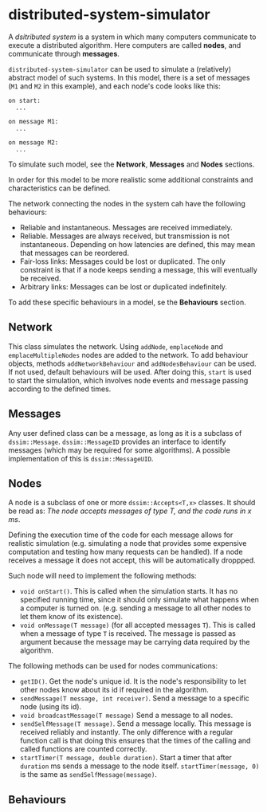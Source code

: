 # distributed-system-simulator

A *dsitributed system* is a system in which many computers communicate to execute a distributed algorithm.
Here computers are called **nodes**, and communicate through **messages**.

`distributed-system-simulator` can be used to simulate a (relatively) abstract model of such systems.
In this model, there is a set of messages (`M1` and `M2` in this example), and each node's code looks like this:
```
on start:
  ...
 
on message M1:
  ...

on message M2:
  ...
```
To simulate such model, see the **Network**, **Messages** and **Nodes** sections.



In order for this model to be more realistic some additional constraints and characteristics can be defined.

The network connecting the nodes in the system cah have the following behaviours:
- Reliable and instantaneous. Messages are received immediately.
- Reliable. Messages are always received, but transmission is not instantaneous. Depending on how latencies are defined, this may mean that messages can be reordered.
- Fair-loss links: Messages could be lost or duplicated. The only constraint is that if a node keeps sending a message, this will eventually be received.
- Arbitrary links: Messages can be lost or duplicated indefinitely.

To add these specific behaviours in a model, se the **Behaviours** section.


## Network

This class simulates the network. Using `addNode`, `emplaceNode` and `emplaceMultipleNodes` nodes are added to the network. 
To add behaviour objects, methods `addNetworkBehaviour` and `addNodesBehaviour` can be used. If not used, default behaviours will be used.
After doing this, `start` is used to start the simulation, which involves node events and message passing according to the defined times.


## Messages

Any user defined class can be a message, as long as it is a subclass of `dssim::Message`.
`dssim::MessageID` provides an interface to identify messages (which may be required for some algorithms). A possible implementation of this is `dssim::MessageUID`.


## Nodes

A node is a subclass of one or more `dssim::Accepts<T,x>` classes. It should be read as: *The node accepts messages of type T, and the code runs in x ms*.

Defining the execution time of the code for each message allows for realistic simulation 
(e.g. simulating a node that provides some expensive computation and testing how many requests can be handled).
If a node receives a message it does not accept, this will be automatically droppped.

Such node will need to implement the following methods:
- `void onStart()`. This is called when the simulation starts. It has no specified running time, since it should only simulate what happens when a computer is turned on.
(e.g. sending a message to all other nodes to let them know of its existence).
- `void onMessage(T message)` (for all accepted messages `T`). This is called when a message of type `T` is received. 
The message is passed as argument because the message may be carrying data required by the algorithm.

The following methods can be used for nodes communications:
- `getID()`. Get the node's unique id. It is the node's responsibility to let other nodes know about its id if required in the algorithm.
- `sendMessage(T message, int receiver)`. Send a message to a specific node (using its id).
- `void broadcastMessage(T message)` Send a message to all nodes.
- `sendSelfMessage(T message)`. Send a message locally. This message is received reliably and instantly. 
The only difference with a regular function call is that doing this ensures that the times of the calling and called functions are counted correctly.
- `startTimer(T message, double duration)`. Start a timer that after `duration` ms sends a message to the node itself. 
`startTimer(message, 0)` is the same as `sendSelfMessage(message)`.

## Behaviours

